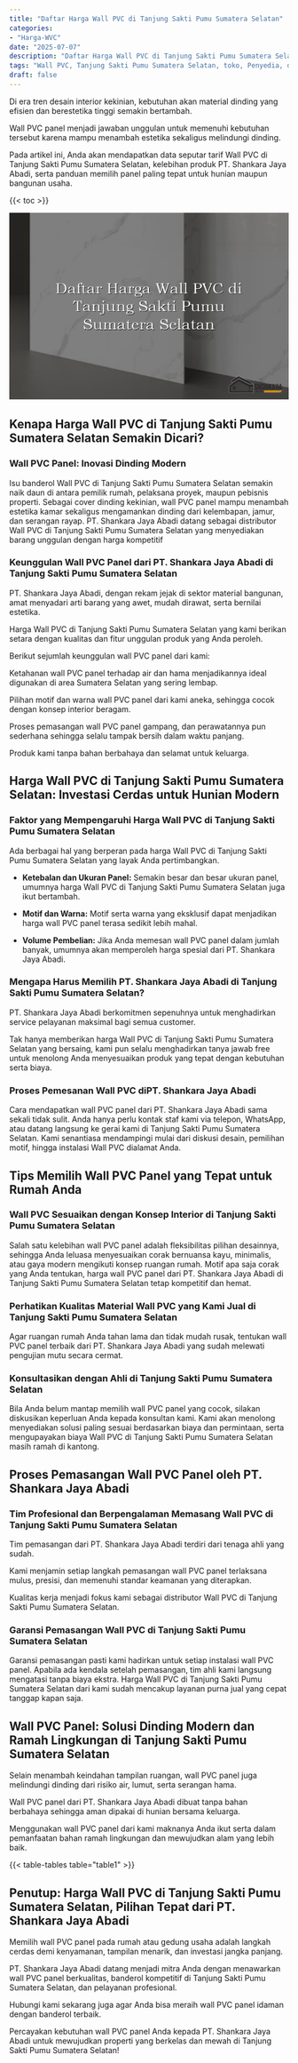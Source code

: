 ```yaml
---
title: "Daftar Harga Wall PVC di Tanjung Sakti Pumu Sumatera Selatan"
categories: 
- "Harga-WVC"
date: "2025-07-07"
description: "Daftar Harga Wall PVC di Tanjung Sakti Pumu Sumatera Selatan untuk tempat tinggal, perkantoran, serta gerai. Produk unggulan, beragam motif, warna menarik, beserta layanan pemasangan oleh tenaga ahli berpengalaman serta garansi resmi!|Jasa distribusi Wall PVC di Tanjung Sakti Pumu Sumatera Selatan bagi keperluan hunian, perkantoran, maupun ritel, beserta produk terbaik dan penempatan oleh tim profesional dan kepastian resmi.|Pilihan Wall PVC di Tanjung Sakti Pumu Sumatera Selatan yang terpercaya bagi hunian, perkantoran, dan gerai, bersama produk terbaik dan pemasangan dikerjakan oleh teknisi berpengalaman dan kepastian resmi.|Distribusi Wall PVC di Tanjung Sakti Pumu Sumatera Selatan untuk hunian, kantor, serta ritel, beserta material unggulan dan instalasi dikerjakan oleh teknisi berpengalaman, disertai dengan kepastian resmi.}"
tags: "Wall PVC, Tanjung Sakti Pumu Sumatera Selatan, toko, Penyedia, distributor"
draft: false
---
```


Di era tren desain interior kekinian, kebutuhan akan material dinding yang efisien dan berestetika tinggi semakin bertambah.

Wall PVC panel menjadi jawaban unggulan untuk memenuhi kebutuhan tersebut karena mampu menambah estetika sekaligus melindungi dinding.

Pada artikel ini, Anda akan mendapatkan data seputar tarif Wall PVC di Tanjung Sakti Pumu Sumatera Selatan, kelebihan produk PT. Shankara Jaya Abadi, serta panduan memilih panel paling tepat untuk hunian maupun bangunan usaha.

{{< toc >}}

![Daftar Harga Wall PVC di Tanjung Sakti Pumu Sumatera Selatan](/images/Harga-WVC/Daftar-Harga-Wall-PVC-di-Tanjung-Sakti-Pumu-Sumatera-Selatan.png)


## Kenapa Harga Wall PVC di Tanjung Sakti Pumu Sumatera Selatan Semakin Dicari?

### Wall PVC Panel: Inovasi Dinding Modern

Isu banderol Wall PVC di Tanjung Sakti Pumu Sumatera Selatan semakin naik daun di antara pemilik rumah, pelaksana proyek, maupun pebisnis properti. Sebagai cover dinding kekinian, wall PVC panel mampu menambah estetika kamar sekaligus mengamankan dinding dari kelembapan, jamur, dan serangan rayap. PT. Shankara Jaya Abadi datang sebagai distributor Wall PVC di Tanjung Sakti Pumu Sumatera Selatan yang menyediakan barang unggulan dengan harga kompetitif

### Keunggulan Wall PVC Panel dari PT. Shankara Jaya Abadi di Tanjung Sakti Pumu Sumatera Selatan

PT. Shankara Jaya Abadi, dengan rekam jejak di sektor material bangunan, amat menyadari arti barang yang awet, mudah dirawat, serta bernilai estetika.

Harga Wall PVC di Tanjung Sakti Pumu Sumatera Selatan yang kami berikan setara dengan kualitas dan fitur unggulan produk yang Anda peroleh.

Berikut sejumlah keunggulan wall PVC panel dari kami:

Ketahanan wall PVC panel terhadap air dan hama menjadikannya ideal digunakan di area Sumatera Selatan yang sering lembap.

Pilihan motif dan warna wall PVC panel dari kami aneka, sehingga cocok dengan konsep interior beragam.

Proses pemasangan wall PVC panel gampang, dan perawatannya pun sederhana sehingga selalu tampak bersih dalam waktu panjang.

Produk kami tanpa bahan berbahaya dan selamat untuk keluarga.

## Harga Wall PVC di Tanjung Sakti Pumu Sumatera Selatan: Investasi Cerdas untuk Hunian Modern

### Faktor yang Mempengaruhi Harga Wall PVC di Tanjung Sakti Pumu Sumatera Selatan

Ada berbagai hal yang berperan pada harga Wall PVC di Tanjung Sakti Pumu Sumatera Selatan yang layak Anda pertimbangkan.

- **Ketebalan dan Ukuran Panel:** Semakin besar dan besar ukuran panel, umumnya harga Wall PVC di Tanjung Sakti Pumu Sumatera Selatan juga ikut bertambah.

- **Motif dan Warna:** Motif serta warna yang eksklusif dapat menjadikan harga wall PVC panel terasa sedikit lebih mahal.

- **Volume Pembelian:** Jika Anda memesan wall PVC panel dalam jumlah banyak, umumnya akan memperoleh harga spesial dari PT. Shankara Jaya Abadi.

### Mengapa Harus Memilih PT. Shankara Jaya Abadi di Tanjung Sakti Pumu Sumatera Selatan?

PT. Shankara Jaya Abadi berkomitmen sepenuhnya untuk menghadirkan service pelayanan maksimal bagi semua customer.

Tak hanya memberikan harga Wall PVC di Tanjung Sakti Pumu Sumatera Selatan yang bersaing, kami pun selalu menghadirkan tanya jawab free untuk menolong Anda menyesuaikan produk yang tepat dengan kebutuhan serta biaya.

### Proses Pemesanan Wall PVC diPT. Shankara Jaya Abadi

Cara mendapatkan wall PVC panel dari PT. Shankara Jaya Abadi sama sekali tidak sulit. Anda hanya perlu kontak staf kami via telepon, WhatsApp, atau datang langsung ke gerai kami di Tanjung Sakti Pumu Sumatera Selatan. Kami senantiasa mendampingi mulai dari diskusi desain, pemilihan motif, hingga instalasi Wall PVC dialamat Anda.

## Tips Memilih Wall PVC Panel yang Tepat untuk Rumah Anda

### Wall PVC Sesuaikan dengan Konsep Interior di Tanjung Sakti Pumu Sumatera Selatan

Salah satu kelebihan wall PVC panel adalah fleksibilitas pilihan desainnya, sehingga Anda leluasa menyesuaikan corak bernuansa kayu, minimalis, atau gaya modern mengikuti konsep ruangan rumah. Motif apa saja corak yang Anda tentukan, harga wall PVC panel dari PT. Shankara Jaya Abadi di Tanjung Sakti Pumu Sumatera Selatan tetap kompetitif dan hemat.

### Perhatikan Kualitas Material Wall PVC yang Kami Jual di Tanjung Sakti Pumu Sumatera Selatan

Agar ruangan rumah Anda tahan lama dan tidak mudah rusak, tentukan wall PVC panel terbaik dari PT. Shankara Jaya Abadi yang sudah melewati pengujian mutu secara cermat.

### Konsultasikan dengan Ahli di Tanjung Sakti Pumu Sumatera Selatan

Bila Anda belum mantap memilih wall PVC panel yang cocok, silakan diskusikan keperluan Anda kepada konsultan kami. Kami akan menolong menyediakan solusi paling sesuai berdasarkan biaya dan permintaan, serta mengupayakan biaya Wall PVC di Tanjung Sakti Pumu Sumatera Selatan masih ramah di kantong.

## Proses Pemasangan Wall PVC Panel oleh PT. Shankara Jaya Abadi

### Tim Profesional dan Berpengalaman Memasang Wall PVC di Tanjung Sakti Pumu Sumatera Selatan

Tim pemasangan dari PT. Shankara Jaya Abadi terdiri dari tenaga ahli yang sudah.

Kami menjamin setiap langkah pemasangan wall PVC panel terlaksana mulus, presisi, dan memenuhi standar keamanan yang diterapkan.

Kualitas kerja menjadi fokus kami sebagai distributor Wall PVC di Tanjung Sakti Pumu Sumatera Selatan.

### Garansi Pemasangan Wall PVC di Tanjung Sakti Pumu Sumatera Selatan

Garansi pemasangan pasti kami hadirkan untuk setiap instalasi wall PVC panel. Apabila ada kendala setelah pemasangan, tim ahli kami langsung mengatasi tanpa biaya ekstra. Harga Wall PVC di Tanjung Sakti Pumu Sumatera Selatan dari kami sudah mencakup layanan purna jual yang cepat tanggap kapan saja.

## Wall PVC Panel: Solusi Dinding Modern dan Ramah Lingkungan di Tanjung Sakti Pumu Sumatera Selatan

Selain menambah keindahan tampilan ruangan, wall PVC panel juga melindungi dinding dari risiko air, lumut, serta serangan hama.

Wall PVC panel dari PT. Shankara Jaya Abadi dibuat tanpa bahan berbahaya sehingga aman dipakai di hunian bersama keluarga.

Menggunakan wall PVC panel dari kami maknanya Anda ikut serta dalam pemanfaatan bahan ramah lingkungan dan mewujudkan alam yang lebih baik.

{{< table-tables table="table1" >}}

## Penutup: Harga Wall PVC di Tanjung Sakti Pumu Sumatera Selatan, Pilihan Tepat dari PT. Shankara Jaya Abadi

Memilih wall PVC panel pada rumah atau gedung usaha adalah langkah cerdas demi kenyamanan, tampilan menarik, dan investasi jangka panjang.

PT. Shankara Jaya Abadi datang menjadi mitra Anda dengan menawarkan wall PVC panel berkualitas, banderol kompetitif di Tanjung Sakti Pumu Sumatera Selatan, dan pelayanan profesional.

Hubungi kami sekarang juga agar Anda bisa meraih wall PVC panel idaman dengan banderol terbaik.

Percayakan kebutuhan wall PVC panel Anda kepada PT. Shankara Jaya Abadi untuk mewujudkan properti yang berkelas dan mewah di Tanjung Sakti Pumu Sumatera Selatan!